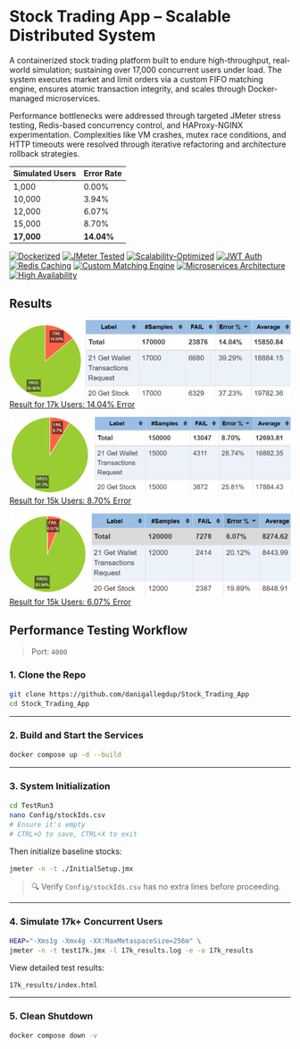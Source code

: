 # Stock Trading App – Scalable Distributed System

A containerized stock trading platform built to endure high-throughput, real-world simulation; sustaining over 17,000 concurrent users under load. The system executes market and limit orders via a custom FIFO matching engine, ensures atomic transaction integrity, and scales through Docker-managed microservices.

Performance bottlenecks were addressed through targeted JMeter stress testing, Redis-based concurrency control, and HAProxy-NGINX experimentation. Complexities like VM crashes, mutex race conditions, and HTTP timeouts were resolved through iterative refactoring and architecture rollback strategies.

| Simulated Users | Error Rate   |
|------------------|--------------|
| 1,000            | 0.00%        |
| 10,000           | 3.94%        |
| 12,000           | 6.07%        |
| 15,000           | 8.70%        |
| **17,000**       | **14.04%**   |

[![Dockerized](https://img.shields.io/badge/Built%20With-Docker-blue)](https://www.docker.com/)
[![JMeter Tested](https://img.shields.io/badge/Tested%20With-JMeter-red)](https://jmeter.apache.org/)
[![Scalability-Optimized](https://img.shields.io/badge/Scalability-Optimized-brightgreen)](#)
[![JWT Auth](https://img.shields.io/badge/Security-JWT%20Auth-yellowgreen)](https://jwt.io/)
[![Redis Caching](https://img.shields.io/badge/Concurrency-Redis%20Mutex-blueviolet)](https://redis.io/)
[![Custom Matching Engine](https://img.shields.io/badge/Engine-Custom%20FIFO%20Matching-9cf)](#)
[![Microservices Architecture](https://img.shields.io/badge/Architecture-Microservices-informational)](#)
[![High Availability](https://img.shields.io/badge/Design-Fault%20Tolerant-success)](#)


## Results

![Result for 17k Users: PIE chart](day-trading-app/17k.png)
[Result for 17k Users: 14.04% Error](./results/17k_users_best.pdf)

![: PIE chart](day-trading-app/15k.png)
[Result for 15k Users: 8.70% Error](./results/15k_users.pdf)

![: PIE chart](day-trading-app/12k.png)
[Result for 15k Users: 6.07% Error](./results/12k_users.pdf)

## Performance Testing Workflow

> Port: `4000`  

### 1. Clone the Repo

```bash
git clone https://github.com/danigallegdup/Stock_Trading_App
cd Stock_Trading_App
```

---

### 2. Build and Start the Services

```bash
docker compose up -d --build
```

---

### 3. System Initialization

```bash
cd TestRun3
nano Config/stockIds.csv
# Ensure it's empty
# CTRL+O to save, CTRL+X to exit
```

Then initialize baseline stocks:

```bash
jmeter -n -t ./InitialSetup.jmx
```

> 🔍 Verify `Config/stockIds.csv` has no extra lines before proceeding.

---

### 4. Simulate 17k+ Concurrent Users

```bash
HEAP="-Xms1g -Xmx4g -XX:MaxMetaspaceSize=256m" \
jmeter -n -t test17k.jmx -l 17k_results.log -e -o 17k_results
```

View detailed test results:
```
17k_results/index.html
```

---

### 5. Clean Shutdown

```bash
docker compose down -v
```
